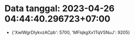 # Data tanggal: 2023-04-26 04:44:40.296723+07:00

* {'XwIWgrDIykvzACpb': 5700, 'MFlqkgXx1TqVSNuJ': 9205}
